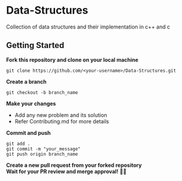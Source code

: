 # Data-Structures

Collection of data structures and their implementation in c++ and c

## Getting Started

**Fork this repository and clone on your local machine**
```
git clone https://github.com/<your-username>/Data-Structures.git
```

**Create a branch**  
```
git checkout -b branch_name
```

**Make your changes**
* Add any new problem and its solution
* Refer Contributing.md for more details

**Commit and push**
```
git add .
git commit -m "your_message"
git push origin branch_name
```

**Create a new pull request from your forked repository  
Wait for your PR review and merge approval!** 🎉🎉
